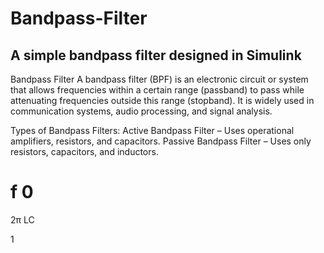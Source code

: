 # Bandpass-Filter

## A simple bandpass filter designed in Simulink

Bandpass Filter
A bandpass filter (BPF) is an electronic circuit or system that allows frequencies within a certain range (passband) to pass while attenuating frequencies outside this range (stopband). It is widely used in communication systems, audio processing, and signal analysis.

Types of Bandpass Filters:
Active Bandpass Filter – Uses operational amplifiers, resistors, and capacitors.
Passive Bandpass Filter – Uses only resistors, capacitors, and inductors.

f 
0
​
 = 
2π 
LC
​
 
1
​
